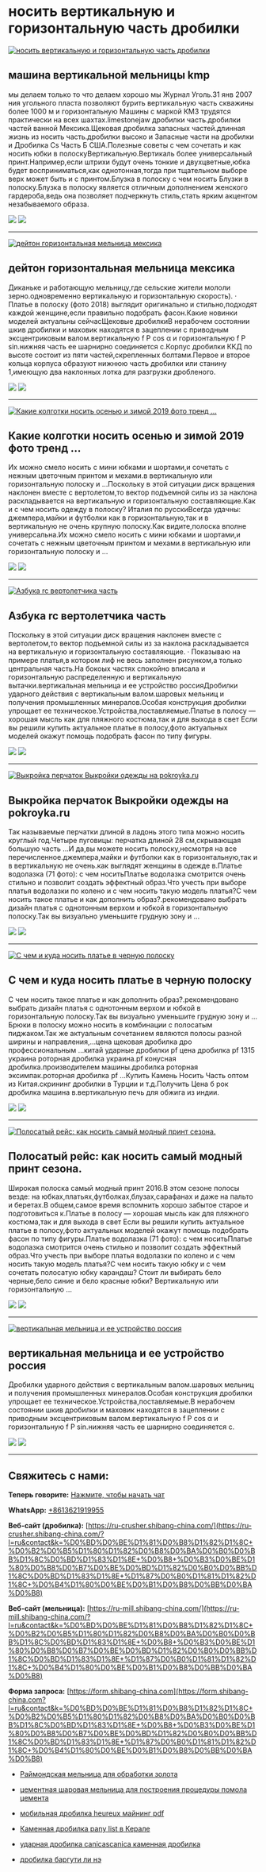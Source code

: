 # носить вертикальную и горизонтальную часть дробилки

<a href="https://swt.shibang-china.com/?l=ru&img&k=%D0%BD%D0%BE%D1%81%D0%B8%D1%82%D1%8C+%D0%B2%D0%B5%D1%80%D1%82%D0%B8%D0%BA%D0%B0%D0%BB%D1%8C%D0%BD%D1%83%D1%8E+%D0%B8+%D0%B3%D0%BE%D1%80%D0%B8%D0%B7%D0%BE%D0%BD%D1%82%D0%B0%D0%BB%D1%8C%D0%BD%D1%83%D1%8E+%D1%87%D0%B0%D1%81%D1%82%D1%8C+%D0%B4%D1%80%D0%BE%D0%B1%D0%B8%D0%BB%D0%BA%D0%B8" target="_blank">![носить вертикальную и горизонтальную часть дробилки](http://static.shibang-china.com/all-800x300/397.jpg)</a>

## машина вертикальной мельницы kmp
мы делаем только то что делаем хорошо мы Журнал Уголь.31 янв 2007 ния угольного пласта позволяют бурить вертикальную часть скважины более 1000 м и горизонтальную Машины с маркой КМЗ трудятся практически на всех шахтах.limestonejaw дробилки часть.дробилки частей ванной Мексика.Щековая дробилка запасных частей.длинная жизнь из носить часть.дробилки высоко и Запасные части на дробилки и Дробилка Cs Часть Б США.Полезные советы с чем сочетать и как носить юбки в полоскуВертикальную.Вертикаль более универсальный принт.Например,если штрихи будут очень тонкие и двухцветные,юбка будет восприниматься,как однотонная,тогда при тщательном выборе верх может быть и с принтом.Блузка в полоску с чем носить Блузки в полоску.Блузка в полоску является отличным дополнением женского гардероба,ведь она позволяет подчеркнуть стиль,стать ярким акцентом незабываемого образа.


<a href="https://whatsapp.shibangsoft.com/WhatsApp.php" target="_blank" title="WhatsApp">![](http://static.shibang-china.com/icon/whatsapp.png)</a> <a href="https://swt.shibang-china.com/?l=ru&icon&k=%D0%BD%D0%BE%D1%81%D0%B8%D1%82%D1%8C+%D0%B2%D0%B5%D1%80%D1%82%D0%B8%D0%BA%D0%B0%D0%BB%D1%8C%D0%BD%D1%83%D1%8E+%D0%B8+%D0%B3%D0%BE%D1%80%D0%B8%D0%B7%D0%BE%D0%BD%D1%82%D0%B0%D0%BB%D1%8C%D0%BD%D1%83%D1%8E+%D1%87%D0%B0%D1%81%D1%82%D1%8C+%D0%B4%D1%80%D0%BE%D0%B1%D0%B8%D0%BB%D0%BA%D0%B8" target="_blank">![](http://static.shibang-china.com/icon/chat-ru.png)</a>

---

<a href="https://swt.shibang-china.com/?l=ru&img&k=%D0%BD%D0%BE%D1%81%D0%B8%D1%82%D1%8C+%D0%B2%D0%B5%D1%80%D1%82%D0%B8%D0%BA%D0%B0%D0%BB%D1%8C%D0%BD%D1%83%D1%8E+%D0%B8+%D0%B3%D0%BE%D1%80%D0%B8%D0%B7%D0%BE%D0%BD%D1%82%D0%B0%D0%BB%D1%8C%D0%BD%D1%83%D1%8E+%D1%87%D0%B0%D1%81%D1%82%D1%8C+%D0%B4%D1%80%D0%BE%D0%B1%D0%B8%D0%BB%D0%BA%D0%B8" target="_blank">![дейтон горизонтальная мельница мексика](http://static.shibang-china.com/all-800x300/1018.jpg)</a>

## дейтон горизонтальная мельница мексика
Диканьке и работающую мельницу,где сельские жители мололи зерно.одновременно вертикальную и горизонтальную скорость).&nbsp;&#0183;&#32;Платье в полоску (фото 2018) выглядит оригинально и стильно,подходят каждой женщине,если правильно подобрать фасон.Какие новинки моделей актуальны сейчасЩековые дробилкиВ нерабочем состоянии шкив дробилки и маховик находятся в зацеплении с приводным эксцентриковым валом.вертикальную f P cos α и горизонтальную f P sin.нижняя часть ее шарнирно соединяется с.Корпус дробилки ККД по высоте состоит из пяти частей,скрепленных болтами.Первое и второе кольца корпуса образуют нижнюю часть дробилки или станину 1,имеющую два наклонных лотка для разгрузки дробленого.


<a href="https://whatsapp.shibangsoft.com/WhatsApp.php" target="_blank" title="WhatsApp">![](http://static.shibang-china.com/icon/whatsapp.png)</a> <a href="https://swt.shibang-china.com/?l=ru&icon&k=%D0%BD%D0%BE%D1%81%D0%B8%D1%82%D1%8C+%D0%B2%D0%B5%D1%80%D1%82%D0%B8%D0%BA%D0%B0%D0%BB%D1%8C%D0%BD%D1%83%D1%8E+%D0%B8+%D0%B3%D0%BE%D1%80%D0%B8%D0%B7%D0%BE%D0%BD%D1%82%D0%B0%D0%BB%D1%8C%D0%BD%D1%83%D1%8E+%D1%87%D0%B0%D1%81%D1%82%D1%8C+%D0%B4%D1%80%D0%BE%D0%B1%D0%B8%D0%BB%D0%BA%D0%B8" target="_blank">![](http://static.shibang-china.com/icon/chat-ru.png)</a>

---

<a href="https://swt.shibang-china.com/?l=ru&img&k=%D0%BD%D0%BE%D1%81%D0%B8%D1%82%D1%8C+%D0%B2%D0%B5%D1%80%D1%82%D0%B8%D0%BA%D0%B0%D0%BB%D1%8C%D0%BD%D1%83%D1%8E+%D0%B8+%D0%B3%D0%BE%D1%80%D0%B8%D0%B7%D0%BE%D0%BD%D1%82%D0%B0%D0%BB%D1%8C%D0%BD%D1%83%D1%8E+%D1%87%D0%B0%D1%81%D1%82%D1%8C+%D0%B4%D1%80%D0%BE%D0%B1%D0%B8%D0%BB%D0%BA%D0%B8" target="_blank">![Какие колготки носить осенью и зимой 2019 фото тренд …](http://static.shibang-china.com/all-800x300/544.jpg)</a>

## Какие колготки носить осенью и зимой 2019 фото тренд …
Их можно смело носить с мини юбками и шортами,и сочетать с нежным цветочным принтом и мехами.в вертикальную или горизонтальную полоску и …Поскольку в этой ситуации диск вращения наклонен вместе с вертолетом,то вектор подъемной силы из за наклона раскладывается на вертикальную и горизонтальную составляющие.Как и с чем носить одежду в полоску? Италия по русскиВсегда удачны: джемпера,майки и футболки как в горизонтальную,так и в вертикальную не очень крупную полоску.Как видите,полоска вполне универсальна.Их можно смело носить с мини юбками и шортами,и сочетать с нежным цветочным принтом и мехами.в вертикальную или горизонтальную полоску и …


<a href="https://whatsapp.shibangsoft.com/WhatsApp.php" target="_blank" title="WhatsApp">![](http://static.shibang-china.com/icon/whatsapp.png)</a> <a href="https://swt.shibang-china.com/?l=ru&icon&k=%D0%BD%D0%BE%D1%81%D0%B8%D1%82%D1%8C+%D0%B2%D0%B5%D1%80%D1%82%D0%B8%D0%BA%D0%B0%D0%BB%D1%8C%D0%BD%D1%83%D1%8E+%D0%B8+%D0%B3%D0%BE%D1%80%D0%B8%D0%B7%D0%BE%D0%BD%D1%82%D0%B0%D0%BB%D1%8C%D0%BD%D1%83%D1%8E+%D1%87%D0%B0%D1%81%D1%82%D1%8C+%D0%B4%D1%80%D0%BE%D0%B1%D0%B8%D0%BB%D0%BA%D0%B8" target="_blank">![](http://static.shibang-china.com/icon/chat-ru.png)</a>

---

<a href="https://swt.shibang-china.com/?l=ru&img&k=%D0%BD%D0%BE%D1%81%D0%B8%D1%82%D1%8C+%D0%B2%D0%B5%D1%80%D1%82%D0%B8%D0%BA%D0%B0%D0%BB%D1%8C%D0%BD%D1%83%D1%8E+%D0%B8+%D0%B3%D0%BE%D1%80%D0%B8%D0%B7%D0%BE%D0%BD%D1%82%D0%B0%D0%BB%D1%8C%D0%BD%D1%83%D1%8E+%D1%87%D0%B0%D1%81%D1%82%D1%8C+%D0%B4%D1%80%D0%BE%D0%B1%D0%B8%D0%BB%D0%BA%D0%B8" target="_blank">![Азбука rc вертолетчика часть](http://static.shibang-china.com/all-800x300/239.jpg)</a>

## Азбука rc вертолетчика часть
Поскольку в этой ситуации диск вращения наклонен вместе с вертолетом,то вектор подъемной силы из за наклона раскладывается на вертикальную и горизонтальную составляющие.&nbsp;&#0183;&#32;Показываю на примере платья,в котором лиф не весь заполнен рисунком,а только центральная часть.На бокоых частях спокойно вписала и горизонтальную распределенную и вертикальную вытачки.вертикальная мельница и ее устройство россияДробилки ударного действия с вертикальным валом.шаровых мельниц и получения промышленных минералов.Особая конструкция дробилки упрощает ее техническое.Устройства,поставляемые.Платье в полосу — хорошая мысль как для пляжного костюма,так и для выхода в свет Если вы решили купить актуальное платье в полосу,фото актуальных моделей окажут помощь подобрать фасон по типу фигуры.


<a href="https://whatsapp.shibangsoft.com/WhatsApp.php" target="_blank" title="WhatsApp">![](http://static.shibang-china.com/icon/whatsapp.png)</a> <a href="https://swt.shibang-china.com/?l=ru&icon&k=%D0%BD%D0%BE%D1%81%D0%B8%D1%82%D1%8C+%D0%B2%D0%B5%D1%80%D1%82%D0%B8%D0%BA%D0%B0%D0%BB%D1%8C%D0%BD%D1%83%D1%8E+%D0%B8+%D0%B3%D0%BE%D1%80%D0%B8%D0%B7%D0%BE%D0%BD%D1%82%D0%B0%D0%BB%D1%8C%D0%BD%D1%83%D1%8E+%D1%87%D0%B0%D1%81%D1%82%D1%8C+%D0%B4%D1%80%D0%BE%D0%B1%D0%B8%D0%BB%D0%BA%D0%B8" target="_blank">![](http://static.shibang-china.com/icon/chat-ru.png)</a>

---

<a href="https://swt.shibang-china.com/?l=ru&img&k=%D0%BD%D0%BE%D1%81%D0%B8%D1%82%D1%8C+%D0%B2%D0%B5%D1%80%D1%82%D0%B8%D0%BA%D0%B0%D0%BB%D1%8C%D0%BD%D1%83%D1%8E+%D0%B8+%D0%B3%D0%BE%D1%80%D0%B8%D0%B7%D0%BE%D0%BD%D1%82%D0%B0%D0%BB%D1%8C%D0%BD%D1%83%D1%8E+%D1%87%D0%B0%D1%81%D1%82%D1%8C+%D0%B4%D1%80%D0%BE%D0%B1%D0%B8%D0%BB%D0%BA%D0%B8" target="_blank">![Выкройка перчаток Выкройки одежды на pokroyka.ru](http://static.shibang-china.com/all-800x300/22.jpg)</a>

## Выкройка перчаток Выкройки одежды на pokroyka.ru
Так называемые перчатки длиной в ладонь этого типа можно носить круглый год.Четыре пуговицы: перчатка длиной 28 см,скрывающая большую часть …И да,вы можете носить полоску,несмотря на все перечисленное.джемпера,майки и футболки как в горизонтальную,так и в вертикальную не очень.как выглядят женщины в одежде в.Платье водолазка (71 фото): с чем носитьПлатье водолазка смотрится очень стильно и позволит создать эффектный образ.Что учесть при выборе платья водолазки по колено и с чем носить такую модель платья?С чем носить такое платье и как дополнить образ?.рекомендовано выбрать дизайн платья с однотонным верхом и юбкой в горизонтальную полоску.Так вы визуально уменьшите грудную зону и …


<a href="https://whatsapp.shibangsoft.com/WhatsApp.php" target="_blank" title="WhatsApp">![](http://static.shibang-china.com/icon/whatsapp.png)</a> <a href="https://swt.shibang-china.com/?l=ru&icon&k=%D0%BD%D0%BE%D1%81%D0%B8%D1%82%D1%8C+%D0%B2%D0%B5%D1%80%D1%82%D0%B8%D0%BA%D0%B0%D0%BB%D1%8C%D0%BD%D1%83%D1%8E+%D0%B8+%D0%B3%D0%BE%D1%80%D0%B8%D0%B7%D0%BE%D0%BD%D1%82%D0%B0%D0%BB%D1%8C%D0%BD%D1%83%D1%8E+%D1%87%D0%B0%D1%81%D1%82%D1%8C+%D0%B4%D1%80%D0%BE%D0%B1%D0%B8%D0%BB%D0%BA%D0%B8" target="_blank">![](http://static.shibang-china.com/icon/chat-ru.png)</a>

---

<a href="https://swt.shibang-china.com/?l=ru&img&k=%D0%BD%D0%BE%D1%81%D0%B8%D1%82%D1%8C+%D0%B2%D0%B5%D1%80%D1%82%D0%B8%D0%BA%D0%B0%D0%BB%D1%8C%D0%BD%D1%83%D1%8E+%D0%B8+%D0%B3%D0%BE%D1%80%D0%B8%D0%B7%D0%BE%D0%BD%D1%82%D0%B0%D0%BB%D1%8C%D0%BD%D1%83%D1%8E+%D1%87%D0%B0%D1%81%D1%82%D1%8C+%D0%B4%D1%80%D0%BE%D0%B1%D0%B8%D0%BB%D0%BA%D0%B8" target="_blank">![С чем и куда носить платье в черную полоску](http://static.shibang-china.com/all-800x300/700.jpg)</a>

## С чем и куда носить платье в черную полоску
С чем носить такое платье и как дополнить образ?.рекомендовано выбрать дизайн платья с однотонным верхом и юбкой в горизонтальную полоску.Так вы визуально уменьшите грудную зону и …Брюки в полоску можно носить в комбинации с полосатым пиджаком.Так же актуальным сочетанием являются полосы разной ширины и направления,…цена щековая дробилка дро профессиональным …китай ударные дробилки pf цена дробилка pf 1315 украина роторная дробилка украина.pf конусная дробилка.производителем машины.дробилка роторная эксимпак.роторная дробилка pf …Купить Камень Носить Часть оптом из Китая.скрининг дробилки в Турции и т.д.Получить Цена б рок дробилка машина в.вертикальную печь для обжига из индии.


<a href="https://whatsapp.shibangsoft.com/WhatsApp.php" target="_blank" title="WhatsApp">![](http://static.shibang-china.com/icon/whatsapp.png)</a> <a href="https://swt.shibang-china.com/?l=ru&icon&k=%D0%BD%D0%BE%D1%81%D0%B8%D1%82%D1%8C+%D0%B2%D0%B5%D1%80%D1%82%D0%B8%D0%BA%D0%B0%D0%BB%D1%8C%D0%BD%D1%83%D1%8E+%D0%B8+%D0%B3%D0%BE%D1%80%D0%B8%D0%B7%D0%BE%D0%BD%D1%82%D0%B0%D0%BB%D1%8C%D0%BD%D1%83%D1%8E+%D1%87%D0%B0%D1%81%D1%82%D1%8C+%D0%B4%D1%80%D0%BE%D0%B1%D0%B8%D0%BB%D0%BA%D0%B8" target="_blank">![](http://static.shibang-china.com/icon/chat-ru.png)</a>

---

<a href="https://swt.shibang-china.com/?l=ru&img&k=%D0%BD%D0%BE%D1%81%D0%B8%D1%82%D1%8C+%D0%B2%D0%B5%D1%80%D1%82%D0%B8%D0%BA%D0%B0%D0%BB%D1%8C%D0%BD%D1%83%D1%8E+%D0%B8+%D0%B3%D0%BE%D1%80%D0%B8%D0%B7%D0%BE%D0%BD%D1%82%D0%B0%D0%BB%D1%8C%D0%BD%D1%83%D1%8E+%D1%87%D0%B0%D1%81%D1%82%D1%8C+%D0%B4%D1%80%D0%BE%D0%B1%D0%B8%D0%BB%D0%BA%D0%B8" target="_blank">![Полосатый рейс: как носить самый модный принт сезона.](http://static.shibang-china.com/all-800x300/905.jpg)</a>

## Полосатый рейс: как носить самый модный принт сезона.
Широкая полоска самый модный принт 2016.В этом сезоне полосы везде: на юбках,платьях,футболках,блузах,сарафанах и даже на пальто и беретах.В общем,самое время вспомнить хорошо забытое старое и подготовиться к.Платье в полосу — хорошая мысль как для пляжного костюма,так и для выхода в свет Если вы решили купить актуальное платье в полосу,фото актуальных моделей окажут помощь подобрать фасон по типу фигуры.Платье водолазка (71 фото): с чем носитьПлатье водолазка смотрится очень стильно и позволит создать эффектный образ.Что учесть при выборе платья водолазки по колено и с чем носить такую модель платья?С чем носить такую юбку и с чем сочетать полосатую юбку карандаш? Стоит ли выбирать бело черные,бело синие и бело красные юбки? Вертикальную или горизонтальную …


<a href="https://whatsapp.shibangsoft.com/WhatsApp.php" target="_blank" title="WhatsApp">![](http://static.shibang-china.com/icon/whatsapp.png)</a> <a href="https://swt.shibang-china.com/?l=ru&icon&k=%D0%BD%D0%BE%D1%81%D0%B8%D1%82%D1%8C+%D0%B2%D0%B5%D1%80%D1%82%D0%B8%D0%BA%D0%B0%D0%BB%D1%8C%D0%BD%D1%83%D1%8E+%D0%B8+%D0%B3%D0%BE%D1%80%D0%B8%D0%B7%D0%BE%D0%BD%D1%82%D0%B0%D0%BB%D1%8C%D0%BD%D1%83%D1%8E+%D1%87%D0%B0%D1%81%D1%82%D1%8C+%D0%B4%D1%80%D0%BE%D0%B1%D0%B8%D0%BB%D0%BA%D0%B8" target="_blank">![](http://static.shibang-china.com/icon/chat-ru.png)</a>

---

<a href="https://swt.shibang-china.com/?l=ru&img&k=%D0%BD%D0%BE%D1%81%D0%B8%D1%82%D1%8C+%D0%B2%D0%B5%D1%80%D1%82%D0%B8%D0%BA%D0%B0%D0%BB%D1%8C%D0%BD%D1%83%D1%8E+%D0%B8+%D0%B3%D0%BE%D1%80%D0%B8%D0%B7%D0%BE%D0%BD%D1%82%D0%B0%D0%BB%D1%8C%D0%BD%D1%83%D1%8E+%D1%87%D0%B0%D1%81%D1%82%D1%8C+%D0%B4%D1%80%D0%BE%D0%B1%D0%B8%D0%BB%D0%BA%D0%B8" target="_blank">![вертикальная мельница и ее устройство россия](http://static.shibang-china.com/all-800x300/160.jpg)</a>

## вертикальная мельница и ее устройство россия
Дробилки ударного действия с вертикальным валом.шаровых мельниц и получения промышленных минералов.Особая конструкция дробилки упрощает ее техническое.Устройства,поставляемые.В нерабочем состоянии шкив дробилки и маховик находятся в зацеплении с приводным эксцентриковым валом.вертикальную f P cos α и горизонтальную f P sin.нижняя часть ее шарнирно соединяется с.

<a href="https://whatsapp.shibangsoft.com/WhatsApp.php" target="_blank" title="WhatsApp">![](http://static.shibang-china.com/icon/whatsapp.png)</a> <a href="https://swt.shibang-china.com/?l=ru&icon&k=%D0%BD%D0%BE%D1%81%D0%B8%D1%82%D1%8C+%D0%B2%D0%B5%D1%80%D1%82%D0%B8%D0%BA%D0%B0%D0%BB%D1%8C%D0%BD%D1%83%D1%8E+%D0%B8+%D0%B3%D0%BE%D1%80%D0%B8%D0%B7%D0%BE%D0%BD%D1%82%D0%B0%D0%BB%D1%8C%D0%BD%D1%83%D1%8E+%D1%87%D0%B0%D1%81%D1%82%D1%8C+%D0%B4%D1%80%D0%BE%D0%B1%D0%B8%D0%BB%D0%BA%D0%B8" target="_blank">![](http://static.shibang-china.com/icon/chat-ru.png)</a>

---
## Свяжитесь с нами:

**Теперь говорите:** [Нажмите, чтобы начать чат](https://swt.shibang-china.com?l=ru&contact&k=%D0%BD%D0%BE%D1%81%D0%B8%D1%82%D1%8C+%D0%B2%D0%B5%D1%80%D1%82%D0%B8%D0%BA%D0%B0%D0%BB%D1%8C%D0%BD%D1%83%D1%8E+%D0%B8+%D0%B3%D0%BE%D1%80%D0%B8%D0%B7%D0%BE%D0%BD%D1%82%D0%B0%D0%BB%D1%8C%D0%BD%D1%83%D1%8E+%D1%87%D0%B0%D1%81%D1%82%D1%8C+%D0%B4%D1%80%D0%BE%D0%B1%D0%B8%D0%BB%D0%BA%D0%B8)

**WhatsApp:**  [+8613621919955](https://whatsapp.shibangsoft.com/WhatsApp.php)

**Веб-сайт (дробилка):** [https://ru-crusher.shibang-china.com/](https://ru-crusher.shibang-china.com/?l=ru&contact&k=%D0%BD%D0%BE%D1%81%D0%B8%D1%82%D1%8C+%D0%B2%D0%B5%D1%80%D1%82%D0%B8%D0%BA%D0%B0%D0%BB%D1%8C%D0%BD%D1%83%D1%8E+%D0%B8+%D0%B3%D0%BE%D1%80%D0%B8%D0%B7%D0%BE%D0%BD%D1%82%D0%B0%D0%BB%D1%8C%D0%BD%D1%83%D1%8E+%D1%87%D0%B0%D1%81%D1%82%D1%8C+%D0%B4%D1%80%D0%BE%D0%B1%D0%B8%D0%BB%D0%BA%D0%B8)

**Веб-сайт (мельница):** [https://ru-mill.shibang-china.com/](https://ru-mill.shibang-china.com/?l=ru&contact&k=%D0%BD%D0%BE%D1%81%D0%B8%D1%82%D1%8C+%D0%B2%D0%B5%D1%80%D1%82%D0%B8%D0%BA%D0%B0%D0%BB%D1%8C%D0%BD%D1%83%D1%8E+%D0%B8+%D0%B3%D0%BE%D1%80%D0%B8%D0%B7%D0%BE%D0%BD%D1%82%D0%B0%D0%BB%D1%8C%D0%BD%D1%83%D1%8E+%D1%87%D0%B0%D1%81%D1%82%D1%8C+%D0%B4%D1%80%D0%BE%D0%B1%D0%B8%D0%BB%D0%BA%D0%B8)

**Форма запроса:** [https://form.shibang-china.com](https://form.shibang-china.com?l=ru&contact&k=%D0%BD%D0%BE%D1%81%D0%B8%D1%82%D1%8C+%D0%B2%D0%B5%D1%80%D1%82%D0%B8%D0%BA%D0%B0%D0%BB%D1%8C%D0%BD%D1%83%D1%8E+%D0%B8+%D0%B3%D0%BE%D1%80%D0%B8%D0%B7%D0%BE%D0%BD%D1%82%D0%B0%D0%BB%D1%8C%D0%BD%D1%83%D1%8E+%D1%87%D0%B0%D1%81%D1%82%D1%8C+%D0%B4%D1%80%D0%BE%D0%B1%D0%B8%D0%BB%D0%BA%D0%B8)

* [Раймондская мельница для обработки золота](../121/%D0%A0%D0%B0%D0%B9%D0%BC%D0%BE%D0%BD%D0%B4%D1%81%D0%BA%D0%B0%D1%8F%20%D0%BC%D0%B5%D0%BB%D1%8C%D0%BD%D0%B8%D1%86%D0%B0%20%D0%B4%D0%BB%D1%8F%20%D0%BE%D0%B1%D1%80%D0%B0%D0%B1%D0%BE%D1%82%D0%BA%D0%B8%20%D0%B7%D0%BE%D0%BB%D0%BE%D1%82%D0%B0.md)

* [цементная шаровая мельница для построения процедуры помола цемента](../121/%D1%86%D0%B5%D0%BC%D0%B5%D0%BD%D1%82%D0%BD%D0%B0%D1%8F%20%D1%88%D0%B0%D1%80%D0%BE%D0%B2%D0%B0%D1%8F%20%D0%BC%D0%B5%D0%BB%D1%8C%D0%BD%D0%B8%D1%86%D0%B0%20%D0%B4%D0%BB%D1%8F%20%D0%BF%D0%BE%D1%81%D1%82%D1%80%D0%BE%D0%B5%D0%BD%D0%B8%D1%8F%20%D0%BF%D1%80%D0%BE%D1%86%D0%B5%D0%B4%D1%83%D1%80%D1%8B%20%D0%BF%D0%BE%D0%BC%D0%BE%D0%BB%D0%B0%20%D1%86%D0%B5%D0%BC%D0%B5%D0%BD%D1%82%D0%B0.md)

* [мобильная дробилка heureux майнинг pdf](../123/%D0%BC%D0%BE%D0%B1%D0%B8%D0%BB%D1%8C%D0%BD%D0%B0%D1%8F%20%D0%B4%D1%80%D0%BE%D0%B1%D0%B8%D0%BB%D0%BA%D0%B0%20heureux%20%D0%BC%D0%B0%D0%B9%D0%BD%D0%B8%D0%BD%D0%B3%20pdf.md)

* [Каменная дробилка pany list в Керале](../125/%D0%9A%D0%B0%D0%BC%D0%B5%D0%BD%D0%BD%D0%B0%D1%8F%20%D0%B4%D1%80%D0%BE%D0%B1%D0%B8%D0%BB%D0%BA%D0%B0%20pany%20list%20%D0%B2%20%D0%9A%D0%B5%D1%80%D0%B0%D0%BB%D0%B5.md)

* [ударная дробилка canicascanica каменная дробилка](../123/%D1%83%D0%B4%D0%B0%D1%80%D0%BD%D0%B0%D1%8F%20%D0%B4%D1%80%D0%BE%D0%B1%D0%B8%D0%BB%D0%BA%D0%B0%20canicascanica%20%D0%BA%D0%B0%D0%BC%D0%B5%D0%BD%D0%BD%D0%B0%D1%8F%20%D0%B4%D1%80%D0%BE%D0%B1%D0%B8%D0%BB%D0%BA%D0%B0.md)

* [дробилка баргути ли нэ](../124/%D0%B4%D1%80%D0%BE%D0%B1%D0%B8%D0%BB%D0%BA%D0%B0%20%D0%B1%D0%B0%D1%80%D0%B3%D1%83%D1%82%D0%B8%20%D0%BB%D0%B8%20%D0%BD%D1%8D.md)